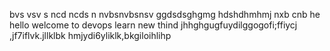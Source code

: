 bvs vsv s
ncd ncds n
nvbsnvbsnsv
ggdsdsghgmg
hdshdhmhmj
nxb cnb
he hello
welcome to devops
learn new thind 
jhhghgugfuydilggogofi;ffiycj
,jf7iflvk.jllklbk
hmjydi6yliklk,bkgiloihlihp
